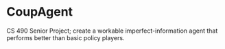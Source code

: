 # CoupAgent
CS 490 Senior Project; create a workable imperfect-information agent that performs better than basic policy players.
